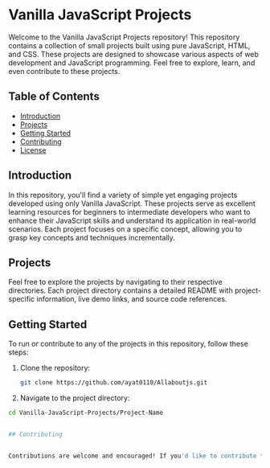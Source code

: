 # Vanilla JavaScript Projects

Welcome to the Vanilla JavaScript Projects repository! This repository contains a collection of small projects built using pure JavaScript, HTML, and CSS. These projects are designed to showcase various aspects of web development and JavaScript programming. Feel free to explore, learn, and even contribute to these projects.

## Table of Contents

- [Introduction](#introduction)
- [Projects](#projects)
- [Getting Started](#getting-started)
- [Contributing](#contributing)
- [License](#license)

## Introduction

In this repository, you'll find a variety of simple yet engaging projects developed using only Vanilla JavaScript. These projects serve as excellent learning resources for beginners to intermediate developers who want to enhance their JavaScript skills and understand its application in real-world scenarios. Each project focuses on a specific concept, allowing you to grasp key concepts and techniques incrementally.

## Projects

Feel free to explore the projects by navigating to their respective directories. Each project directory contains a detailed README with project-specific information, live demo links, and source code references.

## Getting Started

To run or contribute to any of the projects in this repository, follow these steps:

1. Clone the repository:
   ```bash
   git clone https://github.com/ayat0110/Allaboutjs.git
   
2. Navigate to the project directory:
 ```bash
cd Vanilla-JavaScript-Projects/Project-Name


## Contributing


Contributions are welcome and encouraged! If you'd like to contribute to this repository, feel free to fork the repository, make your changes, and submit a pull request. Before you start, please read our Contribution Guidelines for more information on how to contribute to this project.
